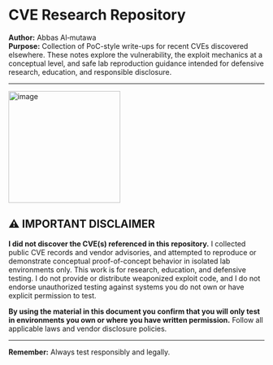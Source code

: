 # CVE Research Repository

**Author:** Abbas Al‑mutawa  
**Purpose:** Collection of PoC-style write-ups for recent CVEs discovered elsewhere. These notes explore the vulnerability, the exploit mechanics at a conceptual level, and safe lab reproduction guidance intended for defensive research, education, and responsible disclosure.

---
<img width="220" height="220" alt="image" src="https://github.com/user-attachments/assets/844a55c8-0fe5-47f1-82b1-b2e5652257bd" />

## ⚠️ IMPORTANT DISCLAIMER

**I did not discover the CVE(s) referenced in this repository.** I collected public CVE records and vendor advisories, and attempted to reproduce or demonstrate conceptual proof-of-concept behavior in isolated lab environments only. This work is for research, education, and defensive testing. I do not provide or distribute weaponized exploit code, and I do not endorse unauthorized testing against systems you do not own or have explicit permission to test.

**By using the material in this document you confirm that you will only test in environments you own or where you have written permission.** Follow all applicable laws and vendor disclosure policies.

---

**Remember:** Always test responsibly and legally.
